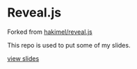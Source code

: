 # Reveal.js

Forked from [hakimel/reveal.js](https://github.com/hakimel/reveal.js)

This repo is used to put some of my slides.

[view slides](https://cdn.rawgit.com/ma-xujie/reveal.js/master/index.html)
